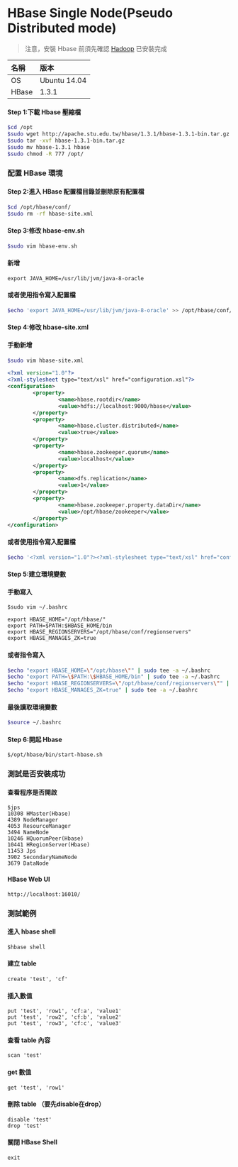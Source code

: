 # HBase Single Node\(Pseudo Distributed mode\)

> 注意，安裝 Hbase 前須先確認 [Hadoop](https://max821214.gitbooks.io/teaching-guide/content/hadoop-single-node.html) 已安裝完成

| 名稱 | 版本 |
| :--- | :--- |
| OS | Ubuntu 14.04 |
| HBase | 1.3.1 |

#### Step 1:下載 Hbase 壓縮檔

```bash
$cd /opt
$sudo wget http://apache.stu.edu.tw/hbase/1.3.1/hbase-1.3.1-bin.tar.gz
$sudo tar -xvf hbase-1.3.1-bin.tar.gz
$sudo mv hbase-1.3.1 hbase
$sudo chmod -R 777 /opt/
```

### 配置 HBase 環境

#### Step 2:進入 HBase 配置檔目錄並刪除原有配置檔

```bash
$cd /opt/hbase/conf/
$sudo rm -rf hbase-site.xml
```

#### Step 3:修改 hbase-env.sh

```bash
$sudo vim hbase-env.sh
```

#### 新增

```
export JAVA_HOME=/usr/lib/jvm/java-8-oracle
```

#### 或者使用指令寫入配置檔

```bash
$echo 'export JAVA_HOME=/usr/lib/jvm/java-8-oracle' >> /opt/hbase/conf/hbase-env.sh
```

#### Step 4:修改 hbase-site.xml

#### 手動新增

```bash
$sudo vim hbase-site.xml
```

```xml
<?xml version="1.0"?>
<?xml-stylesheet type="text/xsl" href="configuration.xsl"?>
<configuration>
        <property>
                <name>hbase.rootdir</name>
                <value>hdfs://localhost:9000/hbase</value>
        </property>
        <property>
                <name>hbase.cluster.distributed</name>
                <value>true</value>
        </property>
        <property>
                <name>hbase.zookeeper.quorum</name>
                <value>localhost</value>
        </property>
        <property>
                <name>dfs.replication</name>
                <value>1</value>
        </property>
        <property>
                <name>hbase.zookeeper.property.dataDir</name>
                <value>/opt/hbase/zookeeper</value>
        </property>
</configuration>
```

#### 或者使用指令寫入配置檔

```bash
$echo '<?xml version="1.0"?><?xml-stylesheet type="text/xsl" href="configuration.xsl"?><configuration><property><name>hbase.rootdir</name><value>hdfs://localhost:9000/hbase</value></property><property><name>hbase.cluster.distributed</name><value>true</value></property><property><name>hbase.zookeeper.quorum</name><value>localhost</value></property><property><name>dfs.replication</name><value>1</value></property><property><name>hbase.zookeeper.property.dataDir</name><value>/opt/hbase/zookeeper</value></property></configuration>' >> /opt/hbase/conf/hbase-site.xml
```

#### Step 5:建立環境變數

#### 手動寫入

```
$sudo vim ~/.bashrc
```

```
export HBASE_HOME="/opt/hbase/"
export PATH=$PATH:$HBASE_HOME/bin
export HBASE_REGIONSERVERS="/opt/hbase/conf/regionservers"
export HBASE_MANAGES_ZK=true
```

#### 或者指令寫入

```bash
$echo "export HBASE_HOME=\"/opt/hbase\"" | sudo tee -a ~/.bashrc
$echo "export PATH=\$PATH:\$HBASE_HOME/bin" | sudo tee -a ~/.bashrc
$echo "export HBASE_REGIONSERVERS=\"/opt/hbase/conf/regionservers\"" | sudo tee -a ~/.bashrc
$echo "export HBASE_MANAGES_ZK=true" | sudo tee -a ~/.bashrc
```

#### 最後讀取環境變數

```bash
$source ~/.bashrc
```

#### Step 6:開起 Hbase

```
$/opt/hbase/bin/start-hbase.sh
```

### 測試是否安裝成功

#### 查看程序是否開啟

```
$jps
10308 HMaster(Hbase)
4389 NodeManager
4053 ResourceManager
3494 NameNode
10246 HQuorumPeer(Hbase)
10441 HRegionServer(Hbase)
11453 Jps
3902 SecondaryNameNode
3679 DataNode
```

#### HBase Web UI

```
http://localhost:16010/
```

### 測試範例

#### 進入 hbase shell

```
$hbase shell
```

#### 建立 table

```
create 'test', 'cf'
```

#### 插入數值

```
put 'test', 'row1', 'cf:a', 'value1'
put 'test', 'row2', 'cf:b', 'value2'
put 'test', 'row3', 'cf:c', 'value3'
```

#### 查看 table 內容

```
scan 'test'
```

#### get 數值

```
get 'test', 'row1'
```

#### 刪除 table （要先disable在drop）

```
disable 'test'
drop 'test'
```

#### 關閉 HBase Shell

```
exit
```



